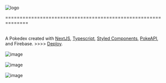 
![logo](https://user-images.githubusercontent.com/60520922/235580285-cacc599c-b32e-4d0a-abfd-bb673739b550.png)</a>

============================================================== \
\
\
A Pokedex created with [NextJS](https://nextjs.org/), [Typescript](https://www.typescriptlang.org/), [Styled Components](https://styled-components.com/), [PokeAPI](https://pokeapi.co/docs/v2 "PokeAPI"), and Firebase. >>>> [Deploy](https://sedna-pokedex.netlify.app).
\
\
![image](https://github.com/MoonofSedna/pokedex/assets/60520922/13c3e367-eaf3-4aea-9b38-3047760c93ce)
\
\
![image](https://github.com/MoonofSedna/pokedex/assets/60520922/e1095991-c526-4394-96cc-e0341f06c50e)
\
\
![image](https://github.com/MoonofSedna/pokedex/assets/60520922/9e6b77e0-14bc-4414-a1f4-e9fd0de22cb7)

